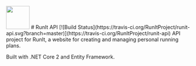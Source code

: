 <img src="https://runit.mortimer.nu/static/logo.svg" height="64">
# RunIt API [![Build Status](https://travis-ci.org/RunItProject/runit-api.svg?branch=master)](https://travis-ci.org/RunItProject/runit-api)
API project for RunIt, a website for creating and managing personal running plans.

Built with .NET Core 2 and Entity Framework. 
